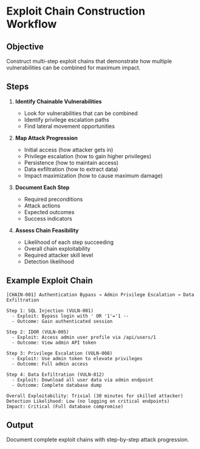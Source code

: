 # Exploit Chain Construction Workflow

## Objective
Construct multi-step exploit chains that demonstrate how multiple vulnerabilities can be combined for maximum impact.

## Steps

1. **Identify Chainable Vulnerabilities**
   - Look for vulnerabilities that can be combined
   - Identify privilege escalation paths
   - Find lateral movement opportunities

2. **Map Attack Progression**
   - Initial access (how attacker gets in)
   - Privilege escalation (how to gain higher privileges)
   - Persistence (how to maintain access)
   - Data exfiltration (how to extract data)
   - Impact maximization (how to cause maximum damage)

3. **Document Each Step**
   - Required preconditions
   - Attack actions
   - Expected outcomes
   - Success indicators

4. **Assess Chain Feasibility**
   - Likelihood of each step succeeding
   - Overall chain exploitability
   - Required attacker skill level
   - Detection likelihood

## Example Exploit Chain

```
[CHAIN-001] Authentication Bypass → Admin Privilege Escalation → Data Exfiltration

Step 1: SQL Injection (VULN-001)
  - Exploit: Bypass login with ' OR '1'='1 --
  - Outcome: Gain authenticated session

Step 2: IDOR (VULN-005)
  - Exploit: Access admin user profile via /api/users/1
  - Outcome: View admin API token

Step 3: Privilege Escalation (VULN-008)
  - Exploit: Use admin token to elevate privileges
  - Outcome: Full admin access

Step 4: Data Exfiltration (VULN-012)
  - Exploit: Download all user data via admin endpoint
  - Outcome: Complete database dump

Overall Exploitability: Trivial (30 minutes for skilled attacker)
Detection Likelihood: Low (no logging on critical endpoints)
Impact: Critical (Full database compromise)
```

## Output
Document complete exploit chains with step-by-step attack progression.
